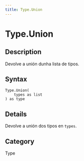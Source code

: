 ```yaml
---
title: Type.Union
---
```


# Type.Union


## Description

Devolve a unión dunha lista de tipos.


## Syntax

```powerquery
Type.Union(
    types as list
) as type
```


## Details

Devolve a unión dos tipos en <code>types</code>.



## Category
Type
